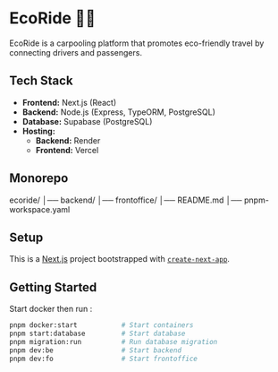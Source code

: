 # EcoRide 🚗🌿

EcoRide is a carpooling platform that promotes eco-friendly travel by connecting drivers and passengers.

## **Tech Stack**

- **Frontend:** Next.js (React)
- **Backend:** Node.js (Express, TypeORM, PostgreSQL)
- **Database:** Supabase (PostgreSQL)
- **Hosting:**
  - **Backend:** Render
  - **Frontend:** Vercel

## **Monorepo**

ecoride/
│── backend/
│── frontoffice/
│── README.md
│── pnpm-workspace.yaml

## **Setup**

This is a [Next.js](https://nextjs.org) project bootstrapped with [`create-next-app`](https://nextjs.org/docs/app/api-reference/cli/create-next-app).

## Getting Started

Start docker then run :

```bash
pnpm docker:start           # Start containers
pnpm start:database         # Start database
pnpm migration:run          # Run database migration
pnpm dev:be                 # Start backend
pnpm dev:fo                 # Start frontoffice
```
